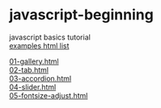 # javascript-beginning
javascript basics tutorial<br>
<a href="http://aiie.pe.kr/github/javascript-beginging/index.html">examples html list</a>


<a href="http://aiie.pe.kr/github/javascript-beginging/01-gallery.html">01-gallery.html</a><br>
<a href="http://aiie.pe.kr/github/javascript-beginging/02-tab.html">02-tab.html</a><br>
<a href="http://aiie.pe.kr/github/javascript-beginging/03-accordion.html">03-accordion.html</a><br>
<a href="http://aiie.pe.kr/github/javascript-beginging/04-slider.html">04-slider.html</a><br>
<a href="http://aiie.pe.kr/github/javascript-beginging/05-fontsize-adjust.html">05-fontsize-adjust.html</a><br>

